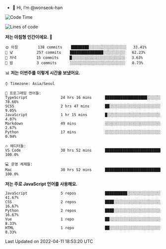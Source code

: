 - 👋 Hi, I’m @wonseok-han

<!---
wonseok-han/wonseok-han is a ✨ special ✨ repository because its `README.md` (this file) appears on your GitHub profile.
You can click the Preview link to take a look at your changes.
--->

<!--START_SECTION:waka-->
![Code Time](http://img.shields.io/badge/Code%20Time-342%20hrs%206%20mins-blue)

![Lines of code](https://img.shields.io/badge/%EC%A0%80%EB%8A%94%20%EC%97%AC%ED%83%9C%EA%B9%8C%EC%A7%80%20-219%20Thousand%20%EC%A4%84%EC%9D%98%20%EC%BD%94%EB%93%9C%EB%A5%BC%20%EC%9E%91%EC%84%B1%ED%96%88%EC%96%B4%EC%9A%94.-blue)

**저는 아침형 인간이에요. 🐤** 

```text
🌞 아침         138 commits    ████████░░░░░░░░░░░░░░░░░   33.41% 
🌆 낮　         257 commits    ███████████████░░░░░░░░░░   62.23% 
🌃 저녁         15 commits     █░░░░░░░░░░░░░░░░░░░░░░░░   3.63% 
🌙 밤　         3 commits      ░░░░░░░░░░░░░░░░░░░░░░░░░   0.73%

```


📊 **저는 이번주를 이렇게 시간을 보냈어요.** 

```text
⌚︎ Timezone: Asia/Seoul

💬 프로그래밍 언어들: 
TypeScript               24 hrs 16 mins      ███████████████████░░░░░░   78.66% 
SCSS                     2 hrs 47 mins       ██░░░░░░░░░░░░░░░░░░░░░░░   9.05% 
JavaScript               1 hr 15 mins        █░░░░░░░░░░░░░░░░░░░░░░░░   4.07% 
Markdown                 49 mins             ░░░░░░░░░░░░░░░░░░░░░░░░░   2.67% 
Python                   17 mins             ░░░░░░░░░░░░░░░░░░░░░░░░░   0.94%

🔥 에디터들: 
VS Code                  30 hrs 52 mins      █████████████████████████   100.0%

💻 운영 체제들: 
Mac                      30 hrs 52 mins      █████████████████████████   100.0%

```

**저는 주로 JavaScript 언어를 사용해요.** 

```text
JavaScript               5 repos             ██████████░░░░░░░░░░░░░░░   41.67% 
CSS                      2 repos             ████░░░░░░░░░░░░░░░░░░░░░   16.67% 
Python                   2 repos             ████░░░░░░░░░░░░░░░░░░░░░   16.67% 
Vue                      1 repo              ██░░░░░░░░░░░░░░░░░░░░░░░   8.33% 
HTML                     1 repo              ██░░░░░░░░░░░░░░░░░░░░░░░   8.33%

```



 Last Updated on 2022-04-11 18:53:20 UTC
<!--END_SECTION:waka-->
